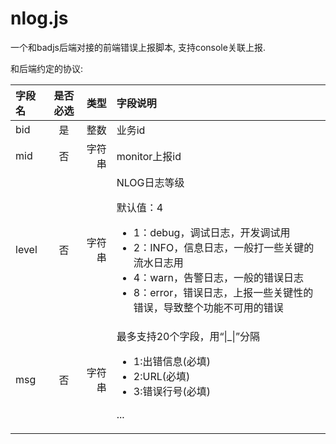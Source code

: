 nlog.js
=====

一个和badjs后端对接的前端错误上报脚本, 支持console关联上报.

和后端约定的协议:


| 字段名    |  是否必选  |  类型     | 字段说明 |
| :------------ | :--------: | --------: | :------ |
| bid       |   是       | 整数      | 业务id        |
| mid       |   否       | 字符串    | monitor上报id |
| level     |   否       | 字符串    | NLOG日志等级<p>默认值：4<ul><li>1：debug，调试日志，开发调试用</li><li>2：INFO，信息日志，一般打一些关键的流水日志用</li><li>4：warn，告警日志，一般的错误日志</li><li>8：error，错误日志，上报一些关键性的错误，导致整个功能不可用的错误</li></ul></p> |
| msg       |   否       | 字符串    | 最多支持20个字段，用“&#124;_&#124;”分隔 <p><ul><li>1:出错信息(必填)</li><li>2:URL(必填)</li><li>3:错误行号(必填)</li></ul>...</p> |